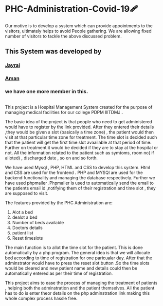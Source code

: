 # PHC-Administration-Covid-19🩹
Our motive is to develop a system which can provide appointments to the visitors, ultimately helps to avoid People gathering.
We are allowing fixed number of visitors to tackle the above discussed problem.
## This System was developed by</br>
### <a href="https://github.com/Jayraj-R">Jayraj</a></br>
### <a href="https://github.com/Aman-kumar001">Aman</a></br>
### we have one more member in this.</br>
</br>
This project is a Hospital Management System created for the purpose of managing medical facilities for our college PDPM IIITDMJ .

The basic idea of the project is that people who need to get administered would have to register by the link provided. After they entered their details ,they would be given a slot (basically a time zone) , the patient would then visit at that particular time zone for treatment. The time slot is decided such that the patient will get the first time slot avaailable at that period of time. Further on treatment it would be decided if they are to stay at the hospital or not. All the information related to the patient such as symtoms, room no( if alloted) , discharged date , so on and so forth.


We have used Mysql , PHP, HTML and CSS to develop this system.  Html and CSS are used for  the frontend . PHP and MYSQl are used for the backend functionality and managing the database respectively. Further we have used phpmailer .Phpmailer is used to automatically send the email to the patients email id ,notifying them of their registration and time slot , they are supposed to visit.

The features provided by the PHC Administration are:
1) Alot a bed
2) dealot a bed
3) Number of beds available
4) Doctors details
5) patient list
6) Reset timeslots

The main function is to allot the time slot for the patient. This is done automatically by a php program. The general idea is that we will allocate bed according to time of registration for one paricualar day. After that the adminstrator would have to press the reset slot button .So the time slots would be cleared and new patient name and details could then be automatically entered as per their time of registration.

This project aims to ease the process of managing the treatment of patients , helping both the adminstration and the patient themselves. All the patient has to do is enter theor details on the php adminstration link making this whole complex process hassle free.
</br>
